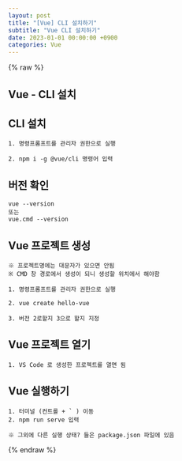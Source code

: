 ```yaml
---  
layout: post  
title: "[Vue] CLI 설치하기"  
subtitle: "Vue CLI 설치하기"  
date: 2023-01-01 00:00:00 +0900  
categories: Vue  
---  
```

{% raw %}  
## Vue - CLI 설치  
  
## CLI 설치  
	1. 명령프롬프트를 관리자 권한으로 실행  
  
	2. npm i -g @vue/cli 명령어 입력  
  
## 버전 확인  
	vue --version  
	또는  
	vue.cmd --version  
  
## Vue 프로젝트 생성  
	※ 프로젝트명에는 대문자가 있으면 안됨  
	※ CMD 창 경로에서 생성이 되니 생성할 위치에서 해야함  
  
	1. 명령프롬프트를 관리자 권한으로 실행  
  
	2. vue create hello-vue  
  
	3. 버전 2로할지 3으로 할지 지정  
  
## Vue 프로젝트 열기  
	1. VS Code 로 생성한 프로젝트를 열면 됨  
  
## Vue 실행하기  
  
	1. 터미널 (컨트롤 + ` ) 이동  
	2. npm run serve 입력  
  
	※ 그외에 다른 실행 상태? 들은 package.json 파일에 있음  
  
{% endraw %}